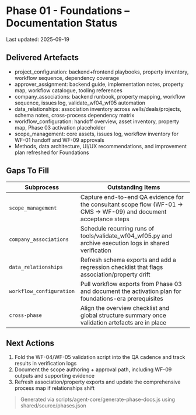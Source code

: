 # Phase 01 - Foundations – Documentation Status

Last updated: 2025-09-19

## Delivered Artefacts

- project_configuration: backend+frontend playbooks, property inventory, workflow sequence, dependency coverage
- approver_assignment: backend guide, implementation notes, property map, workflow catalogue, tooling references
- company_associations: backend runbook, property mapping, workflow sequence, issues log, validate_wf04_wf05 automation
- data_relationships: association inventory across wells/deals/projects, schema notes, cross-process dependency matrix
- workflow_configuration: handoff overview, asset inventory, property map, Phase 03 activation placeholder
- scope_management: core assets, issues log, workflow inventory for WF-01 handoff and WF-09 approvals
- Methods, data architecture, UI/UX recommendations, and improvement plan refreshed for Foundations

## Gaps To Fill

| Subprocess | Outstanding Items |
| --- | --- |
| `scope_management` | Capture end-to-end QA evidence for the consultant scope flow (WF-01 -> CMS -> WF-09) and document acceptance steps |
| `company_associations` | Schedule recurring runs of tools/validate_wf04_wf05.py and archive execution logs in shared verification |
| `data_relationships` | Refresh schema exports and add a regression checklist that flags association/property drift |
| `workflow_configuration` | Pull workflow exports from Phase 03 and document the activation plan for foundations-era prerequisites |
| `cross-phase` | Align the overview checklist and global structure summary once validation artefacts are in place |

## Next Actions

1. Fold the WF-04/WF-05 validation script into the QA cadence and track results in verification logs
2. Document the scope authoring + approval path, including WF-09 outputs and supporting evidence
3. Refresh association/property exports and update the comprehensive process map if relationships shift

> Generated via scripts/agent-core/generate-phase-docs.js using shared/source/phases.json
